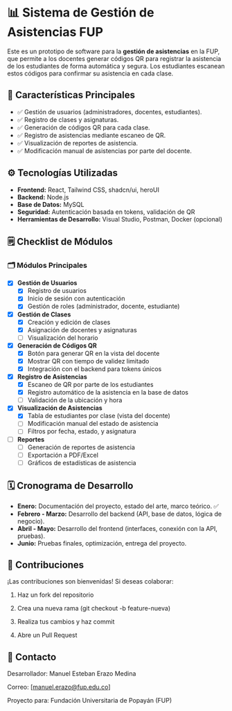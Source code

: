 # 📊 Sistema de Gestión de Asistencias FUP

Este es un prototipo de software para la **gestión de asistencias** en la FUP, que permite a los docentes generar códigos QR para registrar la asistencia de los estudiantes de forma automática y segura. Los estudiantes escanean estos códigos para confirmar su asistencia en cada clase.

## 🚀 Características Principales

- ✅ Gestión de usuarios (administradores, docentes, estudiantes).
- ✅ Registro de clases y asignaturas.
- ✅ Generación de códigos QR para cada clase.
- ✅ Registro de asistencias mediante escaneo de QR.
- ✅ Visualización de reportes de asistencia.
- ✅ Modificación manual de asistencias por parte del docente.

## ⚙️ Tecnologías Utilizadas

- **Frontend:** React, Tailwind CSS, shadcn/ui, heroUI  
- **Backend:** Node.js  
- **Base de Datos:** MySQL  
- **Seguridad:** Autenticación basada en tokens, validación de QR  
- **Herramientas de Desarrollo:** Visual Studio, Postman, Docker (opcional)

## 🗒️ Checklist de Módulos

### 🗂️ **Módulos Principales**

- [X] **Gestión de Usuarios**
  - [X] Registro de usuarios
  - [X] Inicio de sesión con autenticación
  - [X] Gestión de roles (administrador, docente, estudiante)
  
- [X] **Gestión de Clases**
  - [X] Creación y edición de clases
  - [X] Asignación de docentes y asignaturas
  - [ ] Visualización del horario
  
- [X] **Generación de Códigos QR**
  - [X] Botón para generar QR en la vista del docente
  - [X] Mostrar QR con tiempo de validez limitado
  - [X] Integración con el backend para tokens únicos
  
- [X] **Registro de Asistencias**
  - [X] Escaneo de QR por parte de los estudiantes
  - [X] Registro automático de la asistencia en la base de datos
  - [ ] Validación de la ubicación y hora
  
- [X] **Visualización de Asistencias**
  - [X] Tabla de estudiantes por clase (vista del docente)
  - [ ] Modificación manual del estado de asistencia
  - [ ] Filtros por fecha, estado, y asignatura
  
- [ ] **Reportes**
  - [ ] Generación de reportes de asistencia
  - [ ] Exportación a PDF/Excel
  - [ ] Gráficos de estadísticas de asistencia

## 🗓️ Cronograma de Desarrollo

- **Enero:** Documentación del proyecto, estado del arte, marco teórico. ✅  
- **Febrero - Marzo:** Desarrollo del backend (API, base de datos, lógica de negocio).  
- **Abril - Mayo:** Desarrollo del frontend (interfaces, conexión con la API, pruebas).  
- **Junio:** Pruebas finales, optimización, entrega del proyecto.

## 🤝 Contribuciones

¡Las contribuciones son bienvenidas! Si deseas colaborar:

1. Haz un fork del repositorio

2. Crea una nueva rama (git checkout -b feature-nueva)

3. Realiza tus cambios y haz commit

4. Abre un Pull Request

## 📧 Contacto

Desarrollador: Manuel Esteban Erazo Medina

Correo: [manuel.erazo@fup.edu.co]

Proyecto para: Fundación Universitaria de Popayán (FUP)
